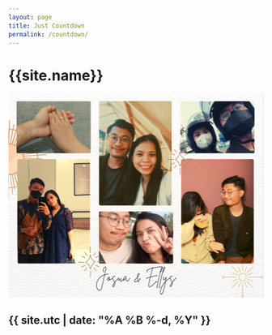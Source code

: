 ```yaml
---
layout: page
title: Just Countdown
permalink: /countdown/
---
```



<script type="text/javascript" src="/scripts/jquery-1.11.3.min.js"></script>
<script type="text/javascript" src="/scripts/jquery.countdown.min.js"></script>
<link rel="stylesheet" href="/assets/css/jquery.countdown.css">
<link rel="stylesheet" href="/assets/css/style.css">

<h1 class="background-highlight">{{site.name}}</h1>
<a href="{{site.externalLink}}"><img src="/assets/img/countdown.png" /></a>

<div id="defaultCountdown"></div>

<h2 class="background-highlight">{{ site.utc | date: "%A %B %-d, %Y" }}</h2>

<script type="text/javascript">
    $(function () {
  	    var dday = new Date();
  		dday = new Date("{{site.utc}}");
  		$('#defaultCountdown').Countdown({until: dday});
  		$('#year').text(dday.getFullYear());
  	});
</script>